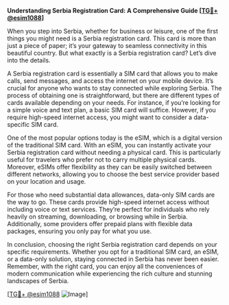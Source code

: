 **Understanding Serbia Registration Card: A Comprehensive Guide [[TG💪+ @esim1088](https://t.me/s/esim1088)]**

When you step into Serbia, whether for business or leisure, one of the first things you might need is a Serbia registration card. This card is more than just a piece of paper; it’s your gateway to seamless connectivity in this beautiful country. But what exactly is a Serbia registration card? Let’s dive into the details.

A Serbia registration card is essentially a SIM card that allows you to make calls, send messages, and access the internet on your mobile device. It’s crucial for anyone who wants to stay connected while exploring Serbia. The process of obtaining one is straightforward, but there are different types of cards available depending on your needs. For instance, if you’re looking for a simple voice and text plan, a basic SIM card will suffice. However, if you require high-speed internet access, you might want to consider a data-specific SIM card.

One of the most popular options today is the eSIM, which is a digital version of the traditional SIM card. With an eSIM, you can instantly activate your Serbia registration card without needing a physical card. This is particularly useful for travelers who prefer not to carry multiple physical cards. Moreover, eSIMs offer flexibility as they can be easily switched between different networks, allowing you to choose the best service provider based on your location and usage.

For those who need substantial data allowances, data-only SIM cards are the way to go. These cards provide high-speed internet access without including voice or text services. They’re perfect for individuals who rely heavily on streaming, downloading, or browsing while in Serbia. Additionally, some providers offer prepaid plans with flexible data packages, ensuring you only pay for what you use.

In conclusion, choosing the right Serbia registration card depends on your specific requirements. Whether you opt for a traditional SIM card, an eSIM, or a data-only solution, staying connected in Serbia has never been easier. Remember, with the right card, you can enjoy all the conveniences of modern communication while experiencing the rich culture and stunning landscapes of Serbia.

[[TG💪+ @esim1088](https://t.me/s/esim1088) ![Image](https://i.postimg.cc/Y0z9fWf4/image.png)]